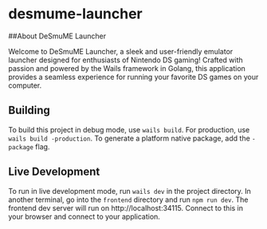 # desmume-launcher

##About DeSmuME Launcher

Welcome to DeSmuME Launcher, a sleek and user-friendly emulator launcher designed for enthusiasts of Nintendo DS gaming! Crafted with passion and powered by the Wails framework in Golang, this application provides a seamless experience for running your favorite DS games on your computer.

## Building

To build this project in debug mode, use `wails build`. For production, use `wails build -production`.
To generate a platform native package, add the `-package` flag.

## Live Development

To run in live development mode, run `wails dev` in the project directory. In another terminal, go into the `frontend`
directory and run `npm run dev`. The frontend dev server will run on http://localhost:34115. Connect to this
in your browser and connect to your application.
